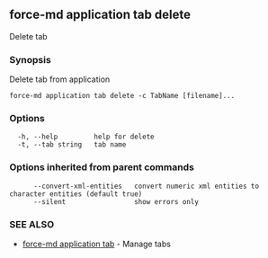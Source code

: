 ## force-md application tab delete

Delete tab

### Synopsis

Delete tab from application

```
force-md application tab delete -c TabName [filename]...
```

### Options

```
  -h, --help         help for delete
  -t, --tab string   tab name
```

### Options inherited from parent commands

```
      --convert-xml-entities   convert numeric xml entities to character entities (default true)
      --silent                 show errors only
```

### SEE ALSO

* [force-md application tab](force-md_application_tab.md)	 - Manage tabs

